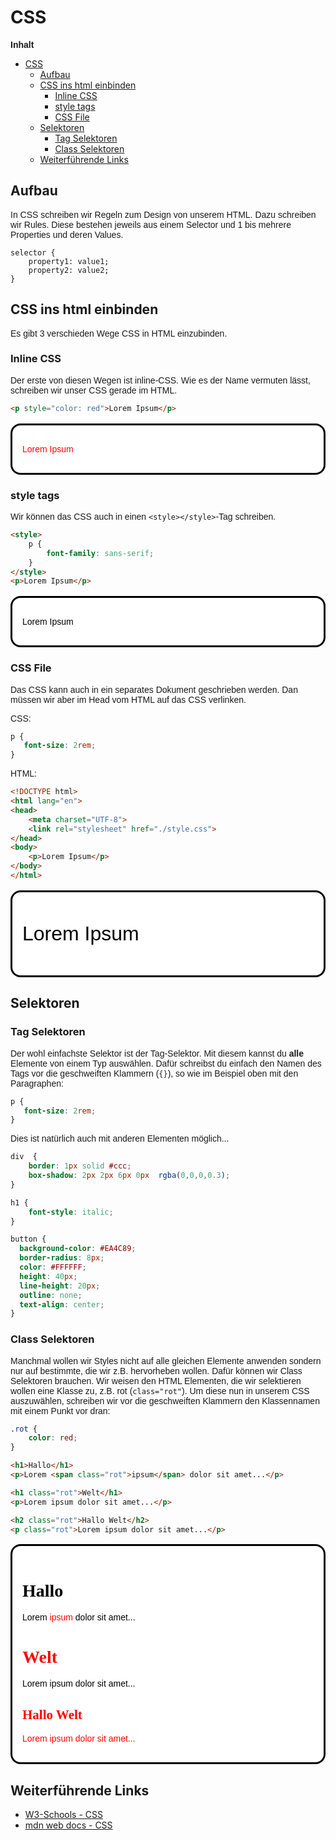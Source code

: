 # CSS

**Inhalt**

- [CSS](#css)
    - [Aufbau](#aufbau)
    - [CSS ins html einbinden](#css-ins-html-einbinden)
        - [Inline CSS](#inline-css)
        - [style tags](#style-tags)
        - [CSS File](#css-file)
    - [Selektoren](#selektoren)
        - [Tag Selektoren](#tag-selektoren)
        - [Class Selektoren](#class-selektoren)
    - [Weiterführende Links](#weiterführende-links)

<div style="page-break-after: always;"></div>

## Aufbau

In CSS schreiben wir Regeln zum Design von unserem HTML.
Dazu schreiben wir Rules. Diese bestehen jeweils aus einem Selector und
1 bis mehrere Properties und deren Values.

``` 
selector {
    property1: value1;
    property2: value2;
}
```

## CSS ins html einbinden

Es gibt 3 verschieden Wege CSS in HTML einzubinden.

### Inline CSS

Der erste von diesen Wegen ist inline-CSS. Wie es der Name vermuten lässt,
schreiben wir unser CSS gerade im HTML.

``` html
<p style="color: red">Lorem Ipsum</p>
```

<div style="background-color: #fff; color: #000; font-family: serif; padding: 1rem; margin: 1rem 0rem; border-radius: 1rem; border-style: solid;">
    <p style="color: red">Lorem Ipsum</p>
</div>

### style tags

Wir können das CSS auch in einen `<style></style>`-Tag schreiben.

``` html
<style>
    p {
        font-family: sans-serif;
    }
</style>
<p>Lorem Ipsum</p>
```

<div style="background-color: #fff; color: #000; font-family: serif; padding: 1rem; margin: 1rem 0rem; border-radius: 1rem; border-style: solid;">
    <style>
        p {
            font-family: sans-serif;
        }
    </style>
    <p>Lorem Ipsum</p>
</div>

### CSS File

Das CSS kann auch in ein separates Dokument geschrieben werden.
Dan müssen wir aber im Head vom HTML auf das CSS verlinken.

CSS:

``` css
p {
   font-size: 2rem; 
}
```

HTML:

``` html
<!DOCTYPE html>
<html lang="en">
<head>
    <meta charset="UTF-8">
    <link rel="stylesheet" href="./style.css">
</head>
<body>
    <p>Lorem Ipsum</p>
</body>
</html>
```

<div style="background-color: #fff; color: #000; font-family: serif; padding: 1rem; margin: 1rem 0rem; border-radius: 1rem; border-style: solid;">
    <p style="font-size: 2rem; ">Lorem Ipsum</p>
</div>

## Selektoren

### Tag Selektoren

Der wohl einfachste Selektor ist der Tag-Selektor. Mit diesem kannst du **alle** Elemente von
einem Typ auswählen. Dafür schreibst du einfach den Namen des Tags vor die geschweiften Klammern
(`{}`), so wie im Beispiel oben mit den Paragraphen:

``` css
p {
   font-size: 2rem; 
}
```

Dies ist natürlich auch mit anderen Elementen möglich...

``` css
div  {
    border: 1px solid #ccc;
    box-shadow: 2px 2px 6px 0px  rgba(0,0,0,0.3); 
}

h1 {
    font-style: italic;
}

button {
  background-color: #EA4C89;
  border-radius: 8px;
  color: #FFFFFF;
  height: 40px;
  line-height: 20px;
  outline: none;
  text-align: center;
}

```

### Class Selektoren

Manchmal wollen wir Styles nicht auf alle gleichen Elemente anwenden sondern nur auf bestimmte, die
wir z.B. hervorheben wollen. Dafür können wir Class Selektoren brauchen. Wir weisen den HTML Elementen,
die wir selektieren wollen eine Klasse zu, z.B. rot (`class="rot"`). Um diese nun in unserem CSS auszuwählen, schreiben
wir vor die geschweiften Klammern den Klassennamen mit einem Punkt vor dran:

``` css
.rot {
    color: red;
}
```

``` html
<h1>Hallo</h1>
<p>Lorem <span class="rot">ipsum</span> dolor sit amet...</p>

<h1 class="rot">Welt</h1>
<p>Lorem ipsum dolor sit amet...</p>

<h2 class="rot">Hallo Welt</h2>
<p class="rot">Lorem ipsum dolor sit amet...</p>
```

<style>
#classes .rot {
    color: red;
}
</style>
<div id="classes" style="background-color: #fff; color: #000; font-family: serif; padding: 1rem; margin: 1rem 0rem; border-radius: 1rem; border-style: solid;">
    <h1>Hallo</h1>
    <p>Lorem <span class="rot">ipsum</span> dolor sit amet...</p>
    <h1 class="rot">Welt</h1>
    <p>Lorem ipsum dolor sit amet...</p>
    <h2 class="rot">Hallo Welt</h2>
    <p class="rot">Lorem ipsum dolor sit amet...</p>
</div>

## Weiterführende Links

- [W3-Schools - CSS](https://www.w3schools.com/css/default.asp)
- [mdn web docs - CSS](https://developer.mozilla.org/en-US/docs/Web/CSS)